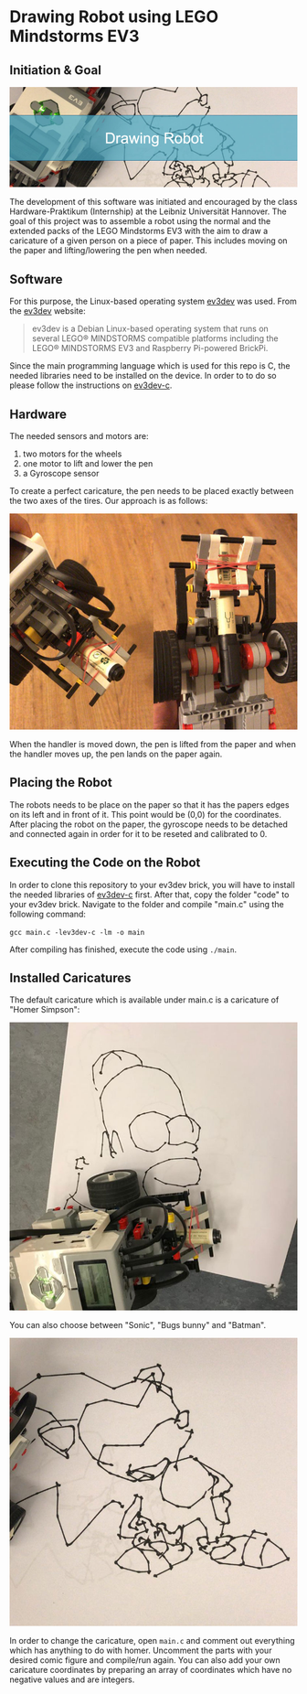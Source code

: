 # Drawing Robot using LEGO Mindstorms EV3
## Initiation & Goal

![header](images/header.jpg)

The development of this software was initiated and encouraged by the class Hardware-Praktikum (Internship) at the Leibniz Universität Hannover.
The goal of this project was to assemble a robot using the normal and the extended packs of the LEGO Mindstorms EV3 with the aim to draw a caricature of a given person on a piece of paper. This includes moving on the paper and lifting/lowering the pen when needed.

## Software
For this purpose, the Linux-based operating system [ev3dev](https://www.ev3dev.org) was used. From the [ev3dev](https://www.ev3dev.org) website:
> ev3dev is a Debian Linux-based operating system that runs on several LEGO® MINDSTORMS compatible platforms including the LEGO® MINDSTORMS EV3 and Raspberry Pi-powered BrickPi.

Since the main programming language which is used for this repo is C, the needed libraries need to be installed on the device. In order to to do so please follow the instructions on [ev3dev-c](https://github.com/in4lio/ev3dev-c).

## Hardware
The needed sensors and motors are:

1. two motors for the wheels
2. one motor to lift and lower the pen
3. a Gyroscope sensor

To create a perfect caricature, the pen needs to be placed exactly between the two axes of the tires. Our approach is as follows:

![Pen](images/pen.jpg)

When the handler is moved down, the pen is lifted from the paper and when the handler moves up, the pen lands on the paper again.

## Placing the Robot
The robots needs to be place on the paper so that it has the papers edges on its left and in front of it. This point would be (0,0) for the coordinates. After placing the robot on the paper, the gyroscope needs to be detached and connected again in order for it to be reseted and calibrated to 0.
## Executing the Code on the Robot
In order to clone this repository to your ev3dev brick, you will have to install the needed libraries of [ev3dev-c](https://github.com/in4lio/ev3dev-c) first.
After that, copy the folder "code" to your ev3dev brick.
Navigate to the folder and compile "main.c" using the following command:

`gcc main.c -lev3dev-c -lm -o main`

After compiling has finished, execute the code using `./main`.

## Installed Caricatures
The default caricature which is available under main.c is a caricature of "Homer Simpson":

![Homer](images/homer.jpg)

You can also choose between "Sonic", "Bugs bunny" and "Batman".

![Homer](images/sonic.jpg)

In order to change the caricature, open `main.c` and comment out everything which has anything to do with homer. Uncomment the parts with your desired comic figure and compile/run again.
You can also add your own caricature coordinates by preparing an array of coordinates which have no negative values and are integers.
